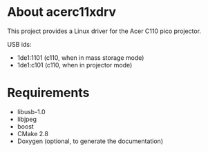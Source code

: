About acerc11xdrv
=================
This project provides a Linux driver for the Acer C110 pico projector.

USB ids:
 * 1de1:1101 (c110, when in mass storage mode)
 * 1de1:c101 (c110, when in projector mode)

Requirements
============
 * libusb-1.0
 * libjpeg
 * boost
 * CMake 2.8
 * Doxygen (optional, to generate the documentation)
